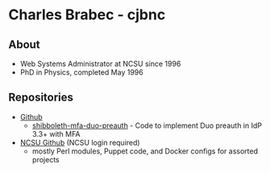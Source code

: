 # Charles Brabec - cjbnc

## About

* Web Systems Administrator at NCSU since 1996
* PhD in Physics, completed May 1996

## Repositories

* [Github](https://github.com/cjbnc)
  * [shibboleth-mfa-duo-preauth](https://github.com/cjbnc/shibboleth-mfa-duo-preauth) - Code to implement Duo preauth in IdP 3.3+ with MFA
* [NCSU Github](https://github.ncsu.edu/brabec) (NCSU login required)
  * mostly Perl modules, Puppet code, and Docker configs for assorted projects
